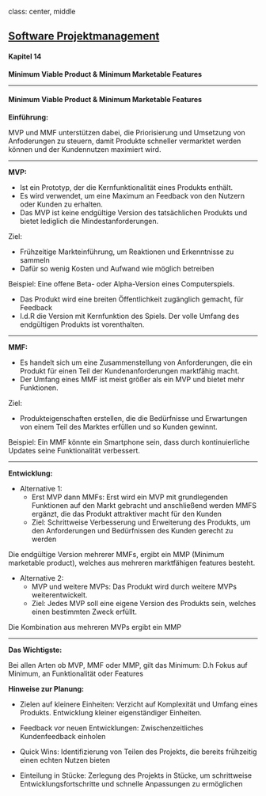 class: center, middle

## [Software Projektmanagement](index.html)

#### Kapitel 14
**Minimum Viable Product & Minimum Marketable Features**

---
#### Minimum Viable Product & Minimum Marketable Features

**Einführung:**

MVP und MMF unterstützen dabei, die Priorisierung und Umsetzung von Anfoderungen zu steuern, damit Produkte schneller vermarktet werden können und der Kundennutzen maximiert wird.

---

**MVP:**
- Ist ein Prototyp, der die Kernfunktionalität eines Produkts enthält. 
- Es wird verwendet, um eine Maximum an Feedback von den Nutzern oder Kunden zu erhalten.
- Das MVP ist keine endgültige Version des tatsächlichen Produkts und bietet lediglich die Mindestanforderungen.

Ziel:
- Frühzeitige Markteinführung, um Reaktionen und Erkenntnisse zu sammeln
- Dafür so wenig Kosten und Aufwand wie möglich betreiben

Beispiel:
Eine offene Beta- oder Alpha-Version eines Computerspiels.
- Das Produkt wird eine breiten Öffentlichkeit zugänglich gemacht, für Feedback
- I.d.R die Version mit Kernfunktion des Spiels. Der volle Umfang des endgültigen Produkts ist vorenthalten.

---

**MMF:**
- Es handelt sich um eine Zusammenstellung von Anforderungen, die ein Produkt für einen Teil der Kundenanforderungen marktfähig macht.
- Der Umfang eines MMF ist meist größer als ein MVP und bietet mehr Funktionen.

Ziel:
- Produkteigenschaften erstellen, die die Bedürfnisse und Erwartungen von einem Teil des Marktes erfüllen und so Kunden gewinnt.

Beispiel:
Ein MMF könnte ein Smartphone sein, dass durch kontinuierliche Updates seine Funktionalität verbessert.

---

**Entwicklung:**

- Alternative 1:
    - Erst MVP dann MMFs: Erst wird ein MVP mit grundlegenden Funktionen auf den Markt gebracht und anschließend werden MMFS ergänzt, die das Produkt attraktiver macht für den Kunden
    - Ziel: Schrittweise Verbesserung und Erweiterung des Produkts, um den Anforderungen und Bedürfnissen des Kunden gerecht zu werden

Die endgültige Version mehrerer MMFs, ergibt ein MMP (Minimum marketable product), welches aus mehreren marktfähigen features besteht.

- Alternative 2:
  - MVP und weitere MVPs: Das Produkt wird durch weitere MVPs weiterentwickelt.
  - Ziel: Jedes MVP soll eine eigene Version des Produkts sein, welches einen bestimmten Zweck erfüllt. 

Die Kombination aus mehreren MVPs ergibt ein MMP

---

**Das Wichtigste:**

Bei allen Arten ob MVP, MMF oder MMP, gilt das Minimum:
D.h Fokus auf Minimum, an Funktionalität oder Features

**Hinweise zur Planung:**

- Zielen auf kleinere Einheiten: Verzicht auf Komplexität und Umfang eines Produkts. Entwicklung kleiner eigenständiger Einheiten.

- Feedback vor neuen Entwicklungen: Zwischenzeitliches Kundenfeedback einholen

- Quick Wins: Identifizierung von Teilen des Projekts, die bereits frühzeitig einen echten Nutzen bieten

- Einteilung in Stücke: Zerlegung des Projekts in Stücke, um schrittweise Entwicklungsfortschritte und schnelle Anpassungen zu ermöglichen

